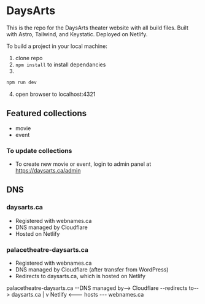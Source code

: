 # DaysArts

This is the repo for the DaysArts theater website with all build files. Built with Astro, Tailwind, and Keystatic. Deployed on Netlify.


To build a project in your local machine:
1. clone repo
2. `npm install` to install dependancies
3.
```sh
npm run dev
```
4. open browser to localhost:4321


## Featured collections
- movie
- event

### To update collections
- To create new movie or event, login to admin panel at https://daysarts.ca/admin


## DNS
### daysarts.ca
- Registered with webnames.ca
- DNS managed by Cloudflare
- Hosted on Netlify

### palacetheatre-daysarts.ca
- Registered with webnames.ca
- DNS managed by Cloudflare (after transfer from WordPress)
- Redirects to daysarts.ca, which is hosted on Netlify

palacetheatre-daysarts.ca --DNS managed by--> Cloudflare --redirects to--> daysarts.ca
                                                                       |
                                                                       v
                                                          Netlify <--- hosts --- webnames.ca
